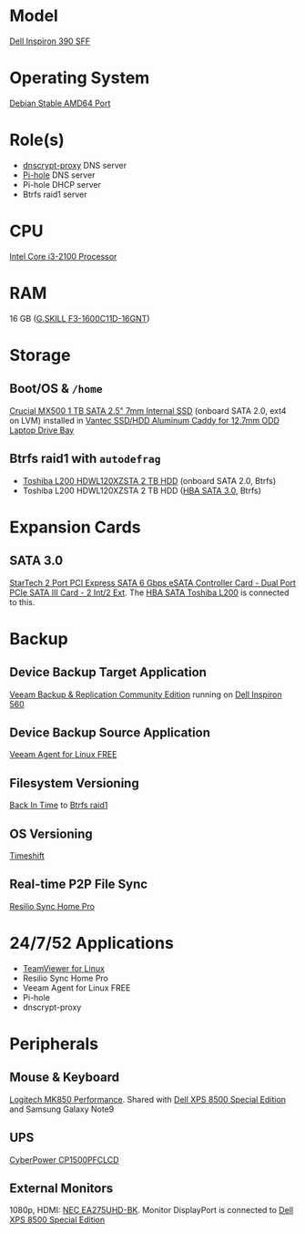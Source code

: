 # Model

[Dell Inspiron 390 SFF](https://www.dell.com/support/home/us/en/04/product-support/product/optiplex-390/overview)

# Operating System

[Debian Stable AMD64 Port](https://www.debian.org/releases/stable/)

# Role(s)

* [dnscrypt-proxy](https://github.com/DNSCrypt/dnscrypt-proxy) DNS server
* [Pi-hole](https://pi-hole.net/) DNS server
* Pi-hole DHCP server
* Btrfs raid1 server

# CPU

[Intel Core i3-2100 Processor](https://ark.intel.com/content/www/us/en/ark/products/53422/intel-core-i3-2100-processor-3m-cache-3-10-ghz.html)

# RAM

16 GB ([G.SKILL F3-1600C11D-16GNT](http://www.gskill.com/product/165/186/1532584719/F3-1600C11D-16GNTValueDDR3-1600MHz-CL11-11-11-1.50V16GB-(2x8GB)))

# Storage

## Boot/OS & `/home`

[Crucial MX500 1 TB SATA 2.5" 7mm Internal SSD](https://www.crucial.com/usa/en/ct1000mx500ssd1) (onboard SATA 2.0, ext4 on LVM) installed in [Vantec SSD/HDD Aluminum Caddy for 12.7mm ODD Laptop Drive Bay](https://www.vantecusa.com/products_detail.php?p_id=144&p_name=SSD%2FHDD+Aluminum+Caddy+for+12.7mm+ODD+Laptop+Drive+Bay&pc_id=6&pc_name=Converters&pt_id=2&pt_name=Hard+Drive+Accessories)

## Btrfs raid1 with `autodefrag`

* [Toshiba L200 HDWL120XZSTA 2 TB HDD](https://www.toshiba-storage.com/products/toshiba-internal-hard-drives-l200/?pdf) (onboard SATA 2.0, Btrfs)
* Toshiba L200 HDWL120XZSTA 2 TB HDD ([HBA SATA 3.0](https://github.com/jdrch/Hardware/blob/master/Dell%20OptiPlex%20390-1%20SFF.md#sata-30), Btrfs)

# Expansion Cards

## SATA 3.0

[StarTech 2 Port PCI Express SATA 6 Gbps eSATA Controller Card - Dual Port PCIe SATA III Card - 2 Int/2 Ext](https://www.startech.com/Cards-Adapters/HDD-Controllers/SATA-Cards/2-Port-PCI-Express-SATA-6-Gbps-eSATA-Controller-Card~PEXESAT322I). The [HBA SATA Toshiba L200](https://github.com/jdrch/Hardware/blob/master/Dell%20OptiPlex%20390-1%20SFF.md#btrfs-raid1-with-autodefrag) is connected to this.

# Backup

## Device Backup Target Application

[Veeam Backup & Replication Community Edition](https://www.veeam.com/virtual-machine-backup-solution-free.html) running on [Dell Inspiron 560](https://github.com/jdrch/Hardware/blob/master/Dell%20Inspiron%20560.md)

## Device Backup Source Application

[Veeam Agent for Linux FREE](https://www.veeam.com/linux-backup-free.html)

## Filesystem Versioning

[Back In Time](https://github.com/bit-team/backintime) to [Btrfs raid1]()

## OS Versioning

[Timeshift](https://github.com/teejee2008/Timeshift)

## Real-time P2P File Sync

[Resilio Sync Home Pro](https://www.resilio.com/individuals/)

# 24/7/52 Applications

* [TeamViewer for Linux](https://www.teamviewer.com/en-us/download/linux/)
* Resilio Sync Home Pro
* Veeam Agent for Linux FREE
* Pi-hole
* dnscrypt-proxy

# Peripherals

## Mouse & Keyboard

[Logitech MK850 Performance](https://www.logitech.com/en-us/product/mk850-wireless-keyboard-mouse-combo). Shared with [Dell XPS 8500 Special Edition](https://github.com/jdrch/Hardware/blob/master/Dell%20XPS%208500%20Special%20Edition.md#mouse--keyboard) and Samsung Galaxy Note9

## UPS

[CyberPower CP1500PFCLCD](https://www.cyberpowersystems.com/product/ups/cp1500pfclcd/)

## External Monitors

1080p, HDMI: [NEC EA275UHD-BK](https://www.necdisplay.com/p/ea275uhd-bk). Monitor DisplayPort is connected to [Dell XPS 8500 Special Edition](https://github.com/jdrch/Hardware/blob/master/Dell%20XPS%208500%20Special%20Edition.md#external-monitors)
